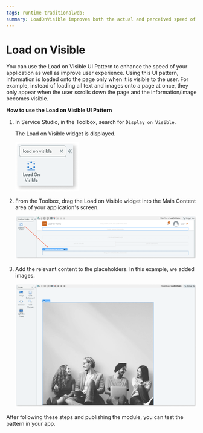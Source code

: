 ```yaml
---
tags: runtime-traditionalweb; 
summary: LoadOnVisible improves both the actual and perceived speed of your application.
---
```


# Load on Visible 

You can use the Load on Visible UI Pattern to enhance the speed of your application as well as improve user experience. Using this UI pattern,  information is loaded onto the page only when it is visible to the user. For example, instead of loading all text and images onto a page at once, they only appear when the user scrolls down the page and the information/image becomes visible.

**How to use the Load on Visible UI Pattern**

1. In Service Studio, in the Toolbox, search for `Display on Visible`. 

    The Load on Visible widget is displayed.

     ![](<images/loadonvisible-image-3.png>)
  
1. From the Toolbox, drag the Load on Visible widget into the Main Content area of your application's screen.

    ![](<images/loadonvisible-image-4.png>)

1. Add the relevant content to the placeholders. In this example, we added images.

    ![](<images/loadonvisible-image-5.png>)

After following these steps and publishing the module, you can test the pattern in your app.


